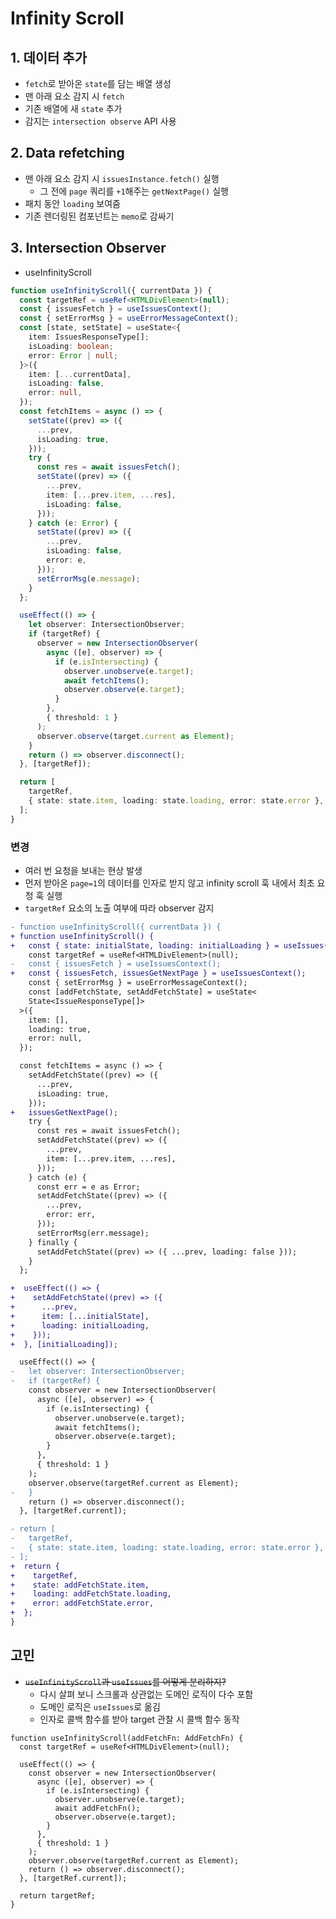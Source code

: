 # Infinity Scroll

## 1. 데이터 추가

- `fetch`로 받아온 `state`를 담는 배열 생성
- 맨 아래 요소 감지 시 `fetch`
- 기존 배열에 새 `state` 추가
- 감지는 `intersection observe` API 사용

## 2. Data refetching

- 맨 아래 요소 감지 시 `issuesInstance.fetch()` 실행
  - 그 전에 `page` 쿼리를 `+1`해주는 `getNextPage()` 실행
- 패치 동안 `loading` 보여줌
- 기존 렌더링된 컴포넌트는 `memo`로 감싸기

## 3. Intersection Observer

- useInfinityScroll

```ts
function useInfinityScroll({ currentData }) {
  const targetRef = useRef<HTMLDivElement>(null);
  const { issuesFetch } = useIssuesContext();
  const { setErrorMsg } = useErrorMessageContext();
  const [state, setState] = useState<{
    item: IssuesResponseType[];
    isLoading: boolean;
    error: Error | null;
  }>({
    item: [...currentData],
    isLoading: false,
    error: null,
  });
  const fetchItems = async () => {
    setState((prev) => ({
      ...prev,
      isLoading: true,
    }));
    try {
      const res = await issuesFetch();
      setState((prev) => ({
        ...prev,
        item: [...prev.item, ...res],
        isLoading: false,
      }));
    } catch (e: Error) {
      setState((prev) => ({
        ...prev,
        isLoading: false,
        error: e,
      }));
      setErrorMsg(e.message);
    }
  };

  useEffect(() => {
    let observer: IntersectionObserver;
    if (targetRef) {
      observer = new IntersectionObserver(
        async ([e], observer) => {
          if (e.isIntersecting) {
            observer.unobserve(e.target);
            await fetchItems();
            observer.observe(e.target);
          }
        },
        { threshold: 1 }
      );
      observer.observe(target.current as Element);
    }
    return () => observer.disconnect();
  }, [targetRef]);

  return [
    targetRef,
    { state: state.item, loading: state.loading, error: state.error },
  ];
}
```

### 변경

- 여러 번 요청을 보내는 현상 발생
- 먼저 받아온 `page=1`의 데이터를 인자로 받지 않고 infinity scroll 훅 내에서 최초 요청 훅 실행
- `targetRef` 요소의 노출 여부에 따라 observer 감지

```diff
- function useInfinityScroll({ currentData }) {
+ function useInfinityScroll() {
+   const { state: initialState, loading: initialLoading } = useIssues();
    const targetRef = useRef<HTMLDivElement>(null);
-   const { issuesFetch } = useIssuesContext();
+   const { issuesFetch, issuesGetNextPage } = useIssuesContext();
    const { setErrorMsg } = useErrorMessageContext();
    const [addFetchState, setAddFetchState] = useState<
    State<IssueResponseType[]>
  >({
    item: [],
    loading: true,
    error: null,
  });

  const fetchItems = async () => {
    setAddFetchState((prev) => ({
      ...prev,
      isLoading: true,
    }));
+   issuesGetNextPage();
    try {
      const res = await issuesFetch();
      setAddFetchState((prev) => ({
        ...prev,
        item: [...prev.item, ...res],
      }));
    } catch (e) {
      const err = e as Error;
      setAddFetchState((prev) => ({
        ...prev,
        error: err,
      }));
      setErrorMsg(err.message);
    } finally {
      setAddFetchState((prev) => ({ ...prev, loading: false }));
    }
  };

+  useEffect(() => {
+    setAddFetchState((prev) => ({
+      ...prev,
+      item: [...initialState],
+      loading: initialLoading,
+    }));
+  }, [initialLoading]);

  useEffect(() => {
-   let observer: IntersectionObserver;
-   if (targetRef) {
    const observer = new IntersectionObserver(
      async ([e], observer) => {
        if (e.isIntersecting) {
          observer.unobserve(e.target);
          await fetchItems();
          observer.observe(e.target);
        }
      },
      { threshold: 1 }
    );
    observer.observe(targetRef.current as Element);
-   }
    return () => observer.disconnect();
  }, [targetRef.current]);

- return [
-   targetRef,
-   { state: state.item, loading: state.loading, error: state.error },
- ];
+  return {
+    targetRef,
+    state: addFetchState.item,
+    loading: addFetchState.loading,
+    error: addFetchState.error,
+  };
}
```

## 고민

- ~~`useInfinityScroll`과 `useIssues`를 어떻게 분리하지?~~
  - 다시 살펴 보니 스크롤과 상관없는 도메인 로직이 다수 포함
  - 도메인 로직은 `useIssues`로 옮김
  - 인자로 콜백 함수를 받아 target 관찰 시 콜백 함수 동작

```tsx
function useInfinityScroll(addFetchFn: AddFetchFn) {
  const targetRef = useRef<HTMLDivElement>(null);

  useEffect(() => {
    const observer = new IntersectionObserver(
      async ([e], observer) => {
        if (e.isIntersecting) {
          observer.unobserve(e.target);
          await addFetchFn();
          observer.observe(e.target);
        }
      },
      { threshold: 1 }
    );
    observer.observe(targetRef.current as Element);
    return () => observer.disconnect();
  }, [targetRef.current]);

  return targetRef;
}
```
